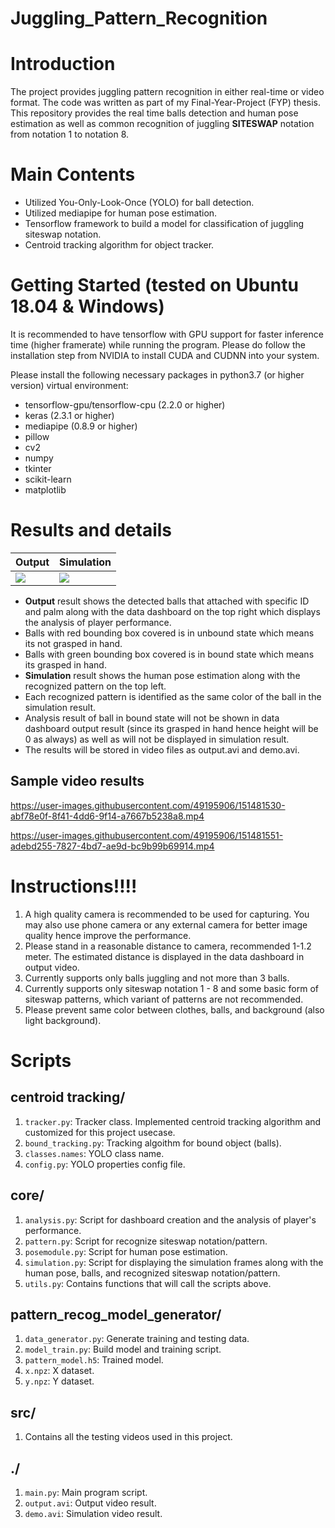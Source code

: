 # Juggling_Pattern_Recognition

# Introduction
The project provides juggling pattern recognition in either real-time or video format. The code was written as part of my
Final-Year-Project (FYP) thesis. This repository provides the real time balls detection and human pose estimation as well as common recognition of juggling **SITESWAP** notation from notation 1 to notation 8.

# Main Contents
* Utilized You-Only-Look-Once (YOLO) for ball detection.
* Utilized mediapipe for human pose estimation.
* Tensorflow framework to build a model for classification of juggling siteswap notation.
* Centroid tracking algorithm for object tracker.

# Getting Started (tested on Ubuntu 18.04 & Windows)
It is recommended to have tensorflow with GPU support for faster inference time (higher framerate) while running the program. Please do follow the installation step from NVIDIA to install CUDA and CUDNN into your system.

Please install the following necessary packages in python3.7 (or higher version) virtual environment:
* tensorflow-gpu/tensorflow-cpu (2.2.0 or higher)
* keras (2.3.1 or higher)
* mediapipe (0.8.9 or higher)
* pillow
* cv2
* numpy
* tkinter
* scikit-learn
* matplotlib


# Results and details
Output | Simulation
--- | ---
![](https://user-images.githubusercontent.com/49195906/151481221-cbd6c553-73d0-4a53-a5e7-80dd992abc51.png) | ![](https://user-images.githubusercontent.com/49195906/151481300-249c3443-b74d-401a-81bc-c916823dd0f1.png)
* **Output** result shows the detected balls that attached with specific ID and palm along with the data dashboard on the top right which displays the analysis of player performance. 
* Balls with red bounding box covered is in unbound state which means its not grasped in hand. 
* Balls with green bounding box covered is in bound state which means its grasped in hand.
* **Simulation** result shows the human pose estimation along with the recognized pattern on the top left.
* Each recognized pattern is identified as the same color of the ball in the simulation result.
* Analysis result of ball in bound state will not be shown in data dashboard output result (since its grasped in hand hence height will be 0 as always) as well as will not be displayed in simulation result.
* The results will be stored in video files as output.avi and demo.avi.

## Sample video results

https://user-images.githubusercontent.com/49195906/151481530-abf78e0f-8f41-4dd6-9f14-a7667b5238a8.mp4


https://user-images.githubusercontent.com/49195906/151481551-adebd255-7827-4bd7-ae9d-bc9b99b69914.mp4

# Instructions‼️‼️ 
1. A high quality camera is recommended to be used for capturing. You may also use phone camera or any external camera for better image quality hence improve the performance.
2. Please stand in a reasonable distance to camera, recommended 1-1.2 meter. The estimated distance is displayed in the data dashboard in output video.
3. Currently supports only balls juggling and not more than 3 balls.
4. Currently supports only siteswap notation 1 - 8 and some basic form of siteswap patterns, which variant of patterns are not recommended.
5. Please prevent same color between clothes, balls, and background (also light background).

# Scripts

## centroid tracking/
1. ```tracker.py```: Tracker class. Implemented centroid tracking algorithm and customized for this project usecase.
2. ```bound_tracking.py```: Tracking algoithm for bound object (balls).
3. ```classes.names```: YOLO class name.
4. ```config.py```: YOLO properties config file.

## core/
1. ```analysis.py```: Script for dashboard creation and the analysis of player's performance.
2. ```pattern.py```: Script for recognize siteswap notation/pattern.
3. ```posemodule.py```: Script for human pose estimation.
4. ```simulation.py```: Script for displaying the simulation frames along with the human pose, balls, and recognized siteswap notation/pattern.
5. ```utils.py```: Contains functions that will call the scripts above.

## pattern_recog_model_generator/
1. ```data_generator.py```: Generate training and testing data.
2. ```model_train.py```: Build model and training script.
3. ```pattern_model.h5```: Trained model.
4. ```x.npz```: X dataset.
5. ```y.npz```: Y dataset.

## src/
1. Contains all the testing videos used in this project.

## ./
1. ```main.py```: Main program script.
2. ```output.avi```: Output video result.
3. ```demo.avi```: Simulation video result. 
